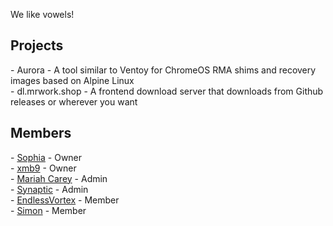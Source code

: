 We like vowels!

## Projects
\- Aurora - A tool similar to Ventoy for ChromeOS RMA shims and recovery images based on Alpine Linux<br>
\- dl.mrwork.shop - A frontend download server that downloads from Github releases or wherever you want<br>

## Members
\- [Sophia](https://github.com/soap-phia) - Owner<br>
\- [xmb9](https://github.com/xmb9) - Owner<br>
\- [Mariah Carey](https://github.com/xXMariahScaryXx) - Admin<br>
\- [Synaptic](https://github.com/Synaptic-1234) - Admin<br>
\- [EndlessVortex](https://github.com/MovByte) - Member<br>
\- [Simon](https://github.com/simpansoftware) - Member<br>
